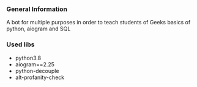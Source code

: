 ### **General Information**
A bot for multiple purposes in order to teach students of Geeks basics of python, aiogram and SQL

### **Used libs** 
* python3.8
* aiogram==2.25
* python-decouple
* alt-profanity-check